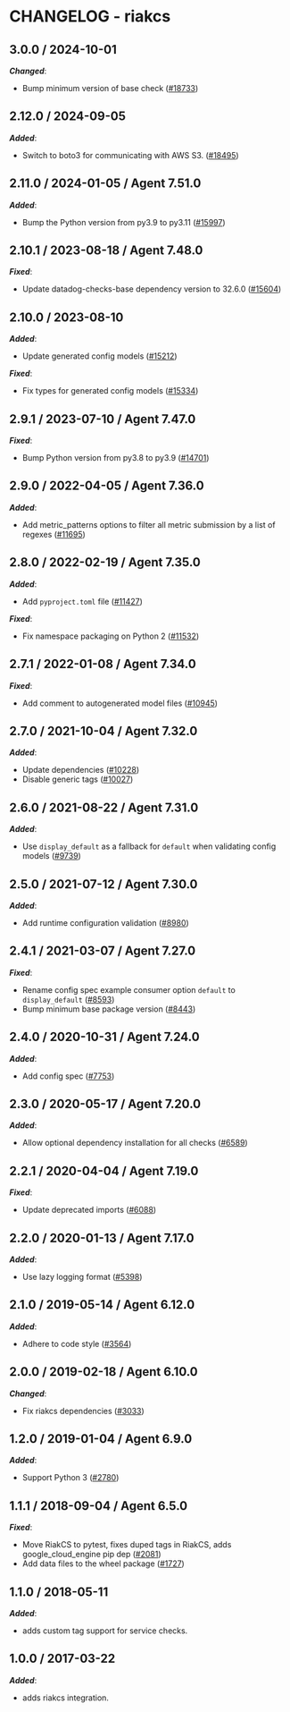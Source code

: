 # CHANGELOG - riakcs

<!-- towncrier release notes start -->

## 3.0.0 / 2024-10-01

***Changed***:

* Bump minimum version of base check ([#18733](https://github.com/DataDog/integrations-core/pull/18733))

## 2.12.0 / 2024-09-05

***Added***:

* Switch to boto3 for communicating with AWS S3. ([#18495](https://github.com/DataDog/integrations-core/pull/18495))

## 2.11.0 / 2024-01-05 / Agent 7.51.0

***Added***:

* Bump the Python version from py3.9 to py3.11 ([#15997](https://github.com/DataDog/integrations-core/pull/15997))

## 2.10.1 / 2023-08-18 / Agent 7.48.0

***Fixed***:

* Update datadog-checks-base dependency version to 32.6.0 ([#15604](https://github.com/DataDog/integrations-core/pull/15604))

## 2.10.0 / 2023-08-10

***Added***:

* Update generated config models ([#15212](https://github.com/DataDog/integrations-core/pull/15212))

***Fixed***:

* Fix types for generated config models ([#15334](https://github.com/DataDog/integrations-core/pull/15334))

## 2.9.1 / 2023-07-10 / Agent 7.47.0

***Fixed***:

* Bump Python version from py3.8 to py3.9 ([#14701](https://github.com/DataDog/integrations-core/pull/14701))

## 2.9.0 / 2022-04-05 / Agent 7.36.0

***Added***:

* Add metric_patterns options to filter all metric submission by a list of regexes ([#11695](https://github.com/DataDog/integrations-core/pull/11695))

## 2.8.0 / 2022-02-19 / Agent 7.35.0

***Added***:

* Add `pyproject.toml` file ([#11427](https://github.com/DataDog/integrations-core/pull/11427))

***Fixed***:

* Fix namespace packaging on Python 2 ([#11532](https://github.com/DataDog/integrations-core/pull/11532))

## 2.7.1 / 2022-01-08 / Agent 7.34.0

***Fixed***:

* Add comment to autogenerated model files ([#10945](https://github.com/DataDog/integrations-core/pull/10945))

## 2.7.0 / 2021-10-04 / Agent 7.32.0

***Added***:

* Update dependencies ([#10228](https://github.com/DataDog/integrations-core/pull/10228))
* Disable generic tags ([#10027](https://github.com/DataDog/integrations-core/pull/10027))

## 2.6.0 / 2021-08-22 / Agent 7.31.0

***Added***:

* Use `display_default` as a fallback for `default` when validating config models ([#9739](https://github.com/DataDog/integrations-core/pull/9739))

## 2.5.0 / 2021-07-12 / Agent 7.30.0

***Added***:

* Add runtime configuration validation ([#8980](https://github.com/DataDog/integrations-core/pull/8980))

## 2.4.1 / 2021-03-07 / Agent 7.27.0

***Fixed***:

* Rename config spec example consumer option `default` to `display_default` ([#8593](https://github.com/DataDog/integrations-core/pull/8593))
* Bump minimum base package version ([#8443](https://github.com/DataDog/integrations-core/pull/8443))

## 2.4.0 / 2020-10-31 / Agent 7.24.0

***Added***:

* Add config spec ([#7753](https://github.com/DataDog/integrations-core/pull/7753))

## 2.3.0 / 2020-05-17 / Agent 7.20.0

***Added***:

* Allow optional dependency installation for all checks ([#6589](https://github.com/DataDog/integrations-core/pull/6589))

## 2.2.1 / 2020-04-04 / Agent 7.19.0

***Fixed***:

* Update deprecated imports ([#6088](https://github.com/DataDog/integrations-core/pull/6088))

## 2.2.0 / 2020-01-13 / Agent 7.17.0

***Added***:

* Use lazy logging format ([#5398](https://github.com/DataDog/integrations-core/pull/5398))

## 2.1.0 / 2019-05-14 / Agent 6.12.0

***Added***:

* Adhere to code style ([#3564](https://github.com/DataDog/integrations-core/pull/3564))

## 2.0.0 / 2019-02-18 / Agent 6.10.0

***Changed***:

* Fix riakcs dependencies ([#3033](https://github.com/DataDog/integrations-core/pull/3033))

## 1.2.0 / 2019-01-04 / Agent 6.9.0

***Added***:

* Support Python 3 ([#2780][1])

## 1.1.1 / 2018-09-04 / Agent 6.5.0

***Fixed***:

* Move RiakCS to pytest, fixes duped tags in RiakCS, adds google_cloud_engine pip dep ([#2081][2])
* Add data files to the wheel package ([#1727][3])

## 1.1.0 / 2018-05-11

***Added***:

* adds custom tag support for service checks.

## 1.0.0 / 2017-03-22

***Added***:

* adds riakcs integration.

[1]: https://github.com/DataDog/integrations-core/pull/2780
[2]: https://github.com/DataDog/integrations-core/pull/2081
[3]: https://github.com/DataDog/integrations-core/pull/1727
